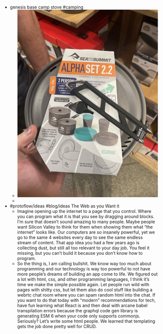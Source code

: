 - genesis base camp stove #camping
	- ![2023-07-16-13-32-48.jpeg](../assets/2023-07-16-13-32-48.jpeg)
	-
- #protoflow/ideas #blog/ideas The Web as you Want it
	- Imagine opening up the internet to a page that you control. Where you can program what it is that you see by dragging around blocks. I’m sure that doesn’t sound amazing to many people. Maybe people want Silicon Valley to think for them when showing them what “the internet” looks like. Our computers are so insanely powerful, yet we go to the same 4 websites every day to see the same endless stream of content. That app idea you had a few years ago is collecting dust, but still all too relevant to your day job. You feel it missing, but you can’t build it because you don’t know how to program.
	- So the thing is, I am calling bullshit. We know way too much about programming and our technology is way too powerful to not have more people’s dreams of building an app come to life. We figured out a lot with html, css, and other programming languages, I think it’s time we make the simple possible again. Let people run wild with pages with shitty css, but let them also do cool stuff like building a webrtc chat room where you can spam random html into the chat. If you want to do that today with “modern” recommendations for tech, have fun learning what React is and then deal with arcane babel transpilation errors because the graphql code gen library is generating ESM 6 when your code only supports commonjs. Seriously? Let’s write some html people. We learned that templating gets the job done pretty well for CRUD.